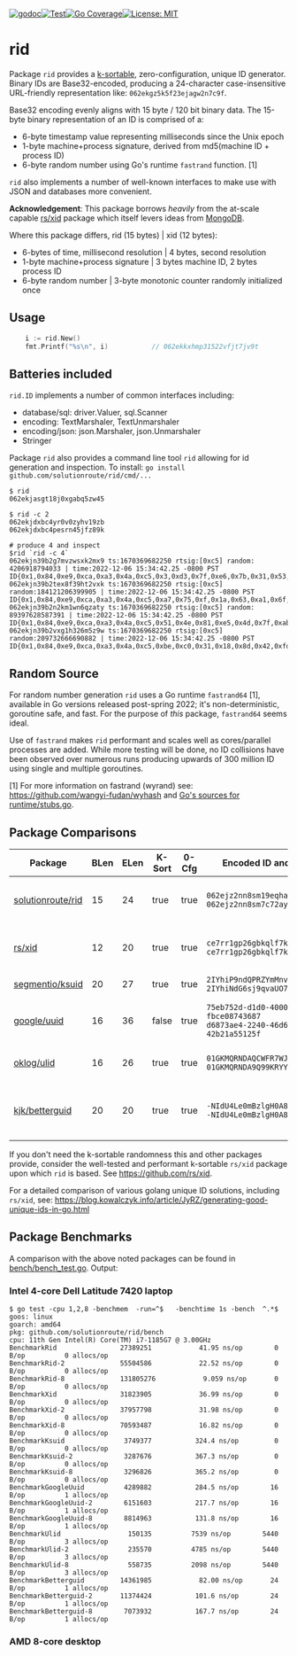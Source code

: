[![godoc](http://img.shields.io/badge/godev-reference-blue.svg?style=flat)](https://pkg.go.dev/github.com/solutionroute/rid?tab=doc)[![Test](https://github.com/solutionroute/rid/actions/workflows/test.yaml/badge.svg)](https://github.com/solutionroute/rid/actions/workflows/test.yaml)[![Go Coverage](https://img.shields.io/badge/coverage-98.3%25-brightgreen.svg?style=flat)](http://gocover.io/github.com/solutionroute/rid)[![License: MIT](https://img.shields.io/badge/License-MIT-yellow.svg)](https://opensource.org/licenses/MIT)

# rid

Package `rid` provides a [k-sortable](https://en.wikipedia.org/wiki/K-sorted_sequence),
zero-configuration, unique ID generator. Binary IDs are Base32-encoded,
producing a 24-character case-insensitive URL-friendly representation like:
`062ekgz5k5f23ejagw2n7c9f`.

Base32 encoding evenly aligns with 15 byte / 120 bit binary data. The 15-byte
binary representation of an ID is comprised of a:

- 6-byte timestamp value representing milliseconds since the Unix epoch
- 1-byte machine+process signature, derived from md5(machine ID + process ID)
- 6-byte random number using Go's runtime `fastrand` function. [1]

`rid` also implements a number of well-known interfaces to make use with JSON
and databases more convenient.

**Acknowledgement**: This package borrows _heavily_ from the at-scale capable
[rs/xid](https://github.com/rs/xid) package which itself levers ideas from
[MongoDB](https://docs.mongodb.com/manual/reference/method/ObjectId/).

Where this package differs, rid (15 bytes) | xid (12 bytes):

- 6-bytes of time, millisecond resolution | 4 bytes, second resolution
- 1-byte machine+process signature | 3 bytes machine ID, 2 bytes process ID
- 6-byte random number | 3-byte monotonic counter randomly initialized once 

## Usage

```go
	i := rid.New()
	fmt.Printf("%s\n", i)           // 062ekkxhmp31522vfjt7jv9t 
```

## Batteries included

`rid.ID` implements a number of common interfaces including:

- database/sql: driver.Valuer, sql.Scanner
- encoding: TextMarshaler, TextUnmarshaler
- encoding/json: json.Marshaler, json.Unmarshaler
- Stringer

Package `rid` also provides a command line tool `rid` allowing for id generation
and inspection. To install: `go install github.com/solutionroute/rid/cmd/...`

    $ rid 
    062ekjasgt18j0xgabq5zw45

    $ rid -c 2
    062ekjdxbc4yr0v0zyhv19zb
    062ekjdxbc4pesrn45jfz89k

    # produce 4 and inspect
    $rid `rid -c 4`
    062ekjn39b2g7mvzwsxk2mx9 ts:1670369682250 rtsig:[0xc5] random:  4206918794033 | time:2022-12-06 15:34:42.25 -0800 PST ID{0x1,0x84,0xe9,0xca,0xa3,0x4a,0xc5,0x3,0xd3,0x7f,0xe6,0x7b,0x31,0x53,0xa9}
    062ekjn39b2tex8f39ht2vxk ts:1670369682250 rtsig:[0xc5] random:184121206399905 | time:2022-12-06 15:34:42.25 -0800 PST ID{0x1,0x84,0xe9,0xca,0xa3,0x4a,0xc5,0xa7,0x75,0xf,0x1a,0x63,0xa1,0x6f,0xb3}
    062ekjn39b2n2km1wn6qzaty ts:1670369682250 rtsig:[0xc5] random: 89397628587391 | time:2022-12-06 15:34:42.25 -0800 PST ID{0x1,0x84,0xe9,0xca,0xa3,0x4a,0xc5,0x51,0x4e,0x81,0xe5,0x4d,0x7f,0xab,0x5e}
    062ekjn39b2vxg1h326m5z9w ts:1670369682250 rtsig:[0xc5] random:209732666690882 | time:2022-12-06 15:34:42.25 -0800 PST ID{0x1,0x84,0xe9,0xca,0xa3,0x4a,0xc5,0xbe,0xc0,0x31,0x18,0x8d,0x42,0xfd,0x3c}

## Random Source

For random number generation `rid` uses a Go runtime `fastrand64` [1],
available in Go versions released post-spring 2022; it's non-deterministic,
goroutine safe, and fast.  For the purpose of *this* package, `fastrand64`
seems ideal.

Use of `fastrand` makes `rid` performant and scales well as cores/parallel
processes are added. While more testing will be done, no ID collisions have
been observed over numerous runs producing upwards of 300 million ID using
single and multiple goroutines.

[1] For more information on fastrand (wyrand) see: https://github.com/wangyi-fudan/wyhash
 and [Go's sources for runtime/stubs.go](https://cs.opensource.google/go/go/+/master:src/runtime/stubs.go;bpv=1;bpt=1?q=fastrand&ss=go%2Fgo:src%2Fruntime%2F).

## Package Comparisons

| Package                                                   |BLen|ELen| K-Sort| 0-Cfg | Encoded ID and Next | Method | Components |
|-----------------------------------------------------------|----|----|-------|-------|---------------------|--------|------------|
| [solutionroute/rid](https://github.com/solutionroute/rid) | 15 | 24 |  true |  true | `062ejz2nn8sm19eqhaj4h97w`<br>`062ejz2nn8sm7c72aywz5gas` | fastrand | ts(seconds) : runtime signature : random |
| [rs/xid](https://github.com/rs/xid)                       | 12 | 20 |  true |  true | `ce7rr1gp26gbkqlf7kp0`<br>`ce7rr1gp26gbkqlf7kpg` | counter | ts(seconds) : machine ID : process ID : counter |
| [segmentio/ksuid](https://github.com/segmentio/ksuid)     | 20 | 27 |  true |  true | `2IYhiP9ndQPRZYmMnvQ5sq9JXw8`<br>`2IYhiNdG6sj9qvaUO7unG1UsgZ2` | random | ts(seconds) : random |
| [google/uuid](https://github.com/google/uuid)             | 16 | 36 | false |  true | `75eb752d-d1d0-4000-994e-fbce08743687`<br>`d6873ae4-2240-46d6-8b83-42b21a55125f` | crypt/rand | (v4) version + variant + 122 bits random |
| [oklog/ulid](https://github.com/oklog/ulid)               | 16 | 26 |  true |  true | `01GKMQRNDAQCWFR7WJA8QX8V1R`<br>`01GKMQRNDA9Q99KRYY2K8F827Q` | crypt/rand | ts(ms) : choice of random |
| [kjk/betterguid](https://github.com/kjk/betterguid)       | 20 | 20 |  true |  true | `-NIdU4Le0mBzlgH0A87M`<br>`-NIdU4Le0mBzlgH0A87N` | counter | ts(ms) + per-ms math/rand initialized counter |

If you don't need the k-sortable randomness this and other packages provide,
consider the well-tested and performant k-sortable `rs/xid` package
upon which `rid` is based. See https://github.com/rs/xid.

For a detailed comparison of various golang unique ID solutions, including `rs/xid`, see:
https://blog.kowalczyk.info/article/JyRZ/generating-good-unique-ids-in-go.html

## Package Benchmarks

A comparison with the above noted packages can be found in [bench/bench_test.go](bench/bench_test.go). Output:

### Intel 4-core Dell Latitude 7420 laptop

    $ go test -cpu 1,2,8 -benchmem  -run=^$   -benchtime 1s -bench  ^.*$ 
    goos: linux
    goarch: amd64
    pkg: github.com/solutionroute/rid/bench
    cpu: 11th Gen Intel(R) Core(TM) i7-1185G7 @ 3.00GHz
    BenchmarkRid            	27389251	        41.95 ns/op	       0 B/op	       0 allocs/op
    BenchmarkRid-2          	55504586	        22.52 ns/op	       0 B/op	       0 allocs/op
    BenchmarkRid-8          	131805276	         9.059 ns/op	   0 B/op	       0 allocs/op
    BenchmarkXid            	31823905	        36.99 ns/op	       0 B/op	       0 allocs/op
    BenchmarkXid-2          	37957798	        31.98 ns/op	       0 B/op	       0 allocs/op
    BenchmarkXid-8          	70593487	        16.82 ns/op	       0 B/op	       0 allocs/op
    BenchmarkKsuid          	 3749377	       324.4 ns/op	       0 B/op	       0 allocs/op
    BenchmarkKsuid-2        	 3287676	       367.3 ns/op	       0 B/op	       0 allocs/op
    BenchmarkKsuid-8        	 3296826	       365.2 ns/op	       0 B/op	       0 allocs/op
    BenchmarkGoogleUuid     	 4289882	       284.5 ns/op	      16 B/op	       1 allocs/op
    BenchmarkGoogleUuid-2   	 6151603	       217.7 ns/op	      16 B/op	       1 allocs/op
    BenchmarkGoogleUuid-8   	 8814963	       131.8 ns/op	      16 B/op	       1 allocs/op
    BenchmarkUlid           	  150135	      7539 ns/op	    5440 B/op	       3 allocs/op
    BenchmarkUlid-2         	  235570	      4785 ns/op	    5440 B/op	       3 allocs/op
    BenchmarkUlid-8         	  558735	      2098 ns/op	    5440 B/op	       3 allocs/op
    BenchmarkBetterguid     	14361985	        82.00 ns/op	      24 B/op	       1 allocs/op
    BenchmarkBetterguid-2   	11374424	       101.6 ns/op	      24 B/op	       1 allocs/op
    BenchmarkBetterguid-8   	 7073932	       167.7 ns/op	      24 B/op	       1 allocs/op

### AMD 8-core desktop


